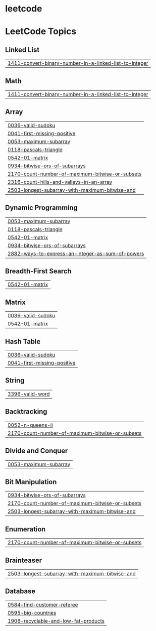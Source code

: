 # leetcode
<!---LeetCode Topics Start-->
# LeetCode Topics
## Linked List
|  |
| ------- |
| [1411-convert-binary-number-in-a-linked-list-to-integer](https://github.com/rudrarathore169/leetcode/tree/master/1411-convert-binary-number-in-a-linked-list-to-integer) |
## Math
|  |
| ------- |
| [1411-convert-binary-number-in-a-linked-list-to-integer](https://github.com/rudrarathore169/leetcode/tree/master/1411-convert-binary-number-in-a-linked-list-to-integer) |
## Array
|  |
| ------- |
| [0036-valid-sudoku](https://github.com/rudrarathore169/leetcode/tree/master/0036-valid-sudoku) |
| [0041-first-missing-positive](https://github.com/rudrarathore169/leetcode/tree/master/0041-first-missing-positive) |
| [0053-maximum-subarray](https://github.com/rudrarathore169/leetcode/tree/master/0053-maximum-subarray) |
| [0118-pascals-triangle](https://github.com/rudrarathore169/leetcode/tree/master/0118-pascals-triangle) |
| [0542-01-matrix](https://github.com/rudrarathore169/leetcode/tree/master/0542-01-matrix) |
| [0934-bitwise-ors-of-subarrays](https://github.com/rudrarathore169/leetcode/tree/master/0934-bitwise-ors-of-subarrays) |
| [2170-count-number-of-maximum-bitwise-or-subsets](https://github.com/rudrarathore169/leetcode/tree/master/2170-count-number-of-maximum-bitwise-or-subsets) |
| [2316-count-hills-and-valleys-in-an-array](https://github.com/rudrarathore169/leetcode/tree/master/2316-count-hills-and-valleys-in-an-array) |
| [2503-longest-subarray-with-maximum-bitwise-and](https://github.com/rudrarathore169/leetcode/tree/master/2503-longest-subarray-with-maximum-bitwise-and) |
## Dynamic Programming
|  |
| ------- |
| [0053-maximum-subarray](https://github.com/rudrarathore169/leetcode/tree/master/0053-maximum-subarray) |
| [0118-pascals-triangle](https://github.com/rudrarathore169/leetcode/tree/master/0118-pascals-triangle) |
| [0542-01-matrix](https://github.com/rudrarathore169/leetcode/tree/master/0542-01-matrix) |
| [0934-bitwise-ors-of-subarrays](https://github.com/rudrarathore169/leetcode/tree/master/0934-bitwise-ors-of-subarrays) |
| [2882-ways-to-express-an-integer-as-sum-of-powers](https://github.com/rudrarathore169/leetcode/tree/master/2882-ways-to-express-an-integer-as-sum-of-powers) |
## Breadth-First Search
|  |
| ------- |
| [0542-01-matrix](https://github.com/rudrarathore169/leetcode/tree/master/0542-01-matrix) |
## Matrix
|  |
| ------- |
| [0036-valid-sudoku](https://github.com/rudrarathore169/leetcode/tree/master/0036-valid-sudoku) |
| [0542-01-matrix](https://github.com/rudrarathore169/leetcode/tree/master/0542-01-matrix) |
## Hash Table
|  |
| ------- |
| [0036-valid-sudoku](https://github.com/rudrarathore169/leetcode/tree/master/0036-valid-sudoku) |
| [0041-first-missing-positive](https://github.com/rudrarathore169/leetcode/tree/master/0041-first-missing-positive) |
## String
|  |
| ------- |
| [3396-valid-word](https://github.com/rudrarathore169/leetcode/tree/master/3396-valid-word) |
## Backtracking
|  |
| ------- |
| [0052-n-queens-ii](https://github.com/rudrarathore169/leetcode/tree/master/0052-n-queens-ii) |
| [2170-count-number-of-maximum-bitwise-or-subsets](https://github.com/rudrarathore169/leetcode/tree/master/2170-count-number-of-maximum-bitwise-or-subsets) |
## Divide and Conquer
|  |
| ------- |
| [0053-maximum-subarray](https://github.com/rudrarathore169/leetcode/tree/master/0053-maximum-subarray) |
## Bit Manipulation
|  |
| ------- |
| [0934-bitwise-ors-of-subarrays](https://github.com/rudrarathore169/leetcode/tree/master/0934-bitwise-ors-of-subarrays) |
| [2170-count-number-of-maximum-bitwise-or-subsets](https://github.com/rudrarathore169/leetcode/tree/master/2170-count-number-of-maximum-bitwise-or-subsets) |
| [2503-longest-subarray-with-maximum-bitwise-and](https://github.com/rudrarathore169/leetcode/tree/master/2503-longest-subarray-with-maximum-bitwise-and) |
## Enumeration
|  |
| ------- |
| [2170-count-number-of-maximum-bitwise-or-subsets](https://github.com/rudrarathore169/leetcode/tree/master/2170-count-number-of-maximum-bitwise-or-subsets) |
## Brainteaser
|  |
| ------- |
| [2503-longest-subarray-with-maximum-bitwise-and](https://github.com/rudrarathore169/leetcode/tree/master/2503-longest-subarray-with-maximum-bitwise-and) |
## Database
|  |
| ------- |
| [0584-find-customer-referee](https://github.com/rudrarathore169/leetcode/tree/master/0584-find-customer-referee) |
| [0595-big-countries](https://github.com/rudrarathore169/leetcode/tree/master/0595-big-countries) |
| [1908-recyclable-and-low-fat-products](https://github.com/rudrarathore169/leetcode/tree/master/1908-recyclable-and-low-fat-products) |
<!---LeetCode Topics End-->